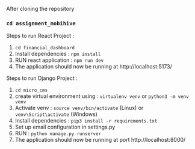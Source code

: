 After cloning the repository
### ```cd assignment_mobihive```

Steps to run React Project :
1. ```cd financial_dashboard```
2. Install dependencies : ```npm install```
3. RUN react application : ```npm run dev```
4. The application should now be running at http://localhost:5173/

Steps to run Django Project :
1. ```cd micro_cms```
2. create virtual environment using : ```virtualenv venv``` or ```python3 -m venv venv```
3. Activate venv : ```source venv/bin/activate``` (Linux) or ```venv\Script\activate``` (Windows)
4. Install dependencies : ```pip3 install -r requirements.txt```
5. Set up email configuration in settings.py
6. RUN : ```python manage.py runserver```
7. The application should now be running at port http://localhost:8000/
